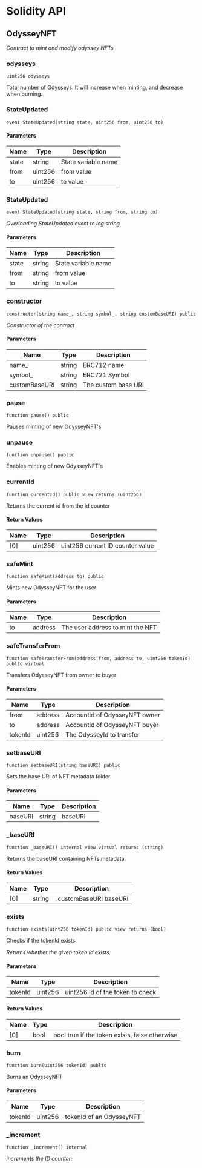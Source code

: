 # Solidity API

## OdysseyNFT

_Contract to mint and modify odyssey NFTs_

### odysseys

```solidity
uint256 odysseys
```

Total number of Odysseys.
It will increase when minting, and decrease when burning.

### StateUpdated

```solidity
event StateUpdated(string state, uint256 from, uint256 to)
```

#### Parameters

| Name | Type | Description |
| ---- | ---- | ----------- |
| state | string | State variable name |
| from | uint256 | from value |
| to | uint256 | to value |

### StateUpdated

```solidity
event StateUpdated(string state, string from, string to)
```

_Overloading StateUpdated event to log string_

#### Parameters

| Name | Type | Description |
| ---- | ---- | ----------- |
| state | string | State variable name |
| from | string | from value |
| to | string | to value |

### constructor

```solidity
constructor(string name_, string symbol_, string customBaseURI) public
```

_Constructor of the contract_

#### Parameters

| Name | Type | Description |
| ---- | ---- | ----------- |
| name_ | string | ERC712 name |
| symbol_ | string | ERC721 Symbol |
| customBaseURI | string | The custom base URI |

### pause

```solidity
function pause() public
```

Pauses minting of new OdysseyNFT's

### unpause

```solidity
function unpause() public
```

Enables minting of new OdysseyNFT's

### currentId

```solidity
function currentId() public view returns (uint256)
```

Returns the current id from the id counter

#### Return Values

| Name | Type | Description |
| ---- | ---- | ----------- |
| [0] | uint256 | uint256 current ID counter value |

### safeMint

```solidity
function safeMint(address to) public
```

Mints new OdysseyNFT for the user

#### Parameters

| Name | Type | Description |
| ---- | ---- | ----------- |
| to | address | The user address to mint the NFT |

### safeTransferFrom

```solidity
function safeTransferFrom(address from, address to, uint256 tokenId) public virtual
```

Transfers OdysseyNFT from owner to buyer

#### Parameters

| Name | Type | Description |
| ---- | ---- | ----------- |
| from | address | Accountid of OdysseyNFT owner |
| to | address | Accountid of OdysseyNFT buyer |
| tokenId | uint256 | The OdysseyId to transfer |

### setbaseURI

```solidity
function setbaseURI(string baseURI) public
```

Sets the base URI of NFT metadata folder

#### Parameters

| Name | Type | Description |
| ---- | ---- | ----------- |
| baseURI | string | baseURI |

### _baseURI

```solidity
function _baseURI() internal view virtual returns (string)
```

Returns the baseURI containing NFTs metadata

#### Return Values

| Name | Type | Description |
| ---- | ---- | ----------- |
| [0] | string | _customBaseURI baseURI |

### exists

```solidity
function exists(uint256 tokenId) public view returns (bool)
```

Checks if the tokenId exists

_Returns whether the given token Id exists._

#### Parameters

| Name | Type | Description |
| ---- | ---- | ----------- |
| tokenId | uint256 | uint256 Id of the token to check |

#### Return Values

| Name | Type | Description |
| ---- | ---- | ----------- |
| [0] | bool | bool true if the token exists, false otherwise |

### burn

```solidity
function burn(uint256 tokenId) public
```

Burns an OdysseyNFT

#### Parameters

| Name | Type | Description |
| ---- | ---- | ----------- |
| tokenId | uint256 | tokenId of an OdysseyNFT |

### _increment

```solidity
function _increment() internal
```

_increments the ID counter;_

